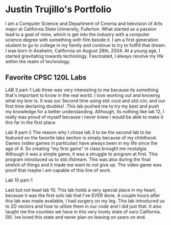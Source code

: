 
# Justin Trujillo's Portfolio

I am a Computer Science and Department of Cinema and television of Arts major at California State University, Fullerton. What started as a passion lead to a goal of mine, which is get into the industry with a computer science degree with something with film beside it. I am a first generation student to go to college in my family and continue to try to fullfill that dream. I was born in Anaheim, California on August 28th, 2004. At a young age, I started gravitating towards technology. Fascinated, I  always revolve my life within the realm of technology. 

## Favorite CPSC 120L Labs 
LAB 3 part-1
Lab three was very interesting to me because its something that's important to know in the real world. I love working out and knowing what my bmr is. It was our Second time using std::cout and std::cin; and our first time declaring doubles! .This lab pushed me to try my best and push my knowledge for a better understanding. Although, its nothing like lab 12, I really was proud of myself because i never knew i would be able to make it this far in the first place.

Lab 9 part-2 
The reason why I chose lab 3 to be the second lab to be featured on the favorite labs section is simply because of my childhood. Games (video games in particular) have always been in my life since the age of 4. So creating “my first game” in class brought me nostalgia. Although it was a simple game, it was a struggle to program at first. This program introduced us to std::ifstream. This was also during the final stretch of things and it made me want to not give up. The video game was proof that maybe i am capable of this line of work.

Lab 10 part-1

Last but not least lab 10. This lab holds a very special place in my heart, because it was the first solo lab that I've EVER done. A couple hours after this lab was made available, I had surgery on my leg. This lab introduced us to 2D vectors and how to utilize them in our code and I did just that. It also taught me the counties we have in this very lovely state of ours California. 58!. Ive loved this state and never plan on leaving on years on end. 


